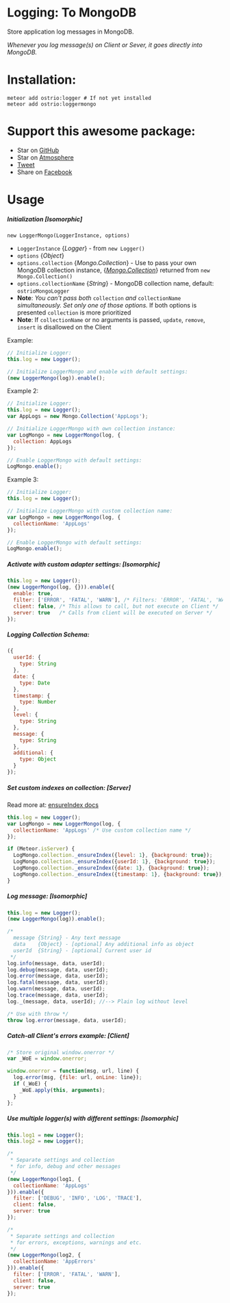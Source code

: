 Logging: To MongoDB
========
Store application log messages in MongoDB.

*Whenever you log message(s) on Client or Sever, it goes directly into MongoDB.*

Installation:
========
```shell
meteor add ostrio:logger # If not yet installed
meteor add ostrio:loggermongo
```

Support this awesome package:
========
 - Star on [GitHub](https://github.com/VeliovGroup/Meteor-logger-mongo)
 - Star on [Atmosphere](https://atmospherejs.com/ostrio/loggermongo)
 - [Tweet](https://twitter.com/share?url=https://github.com/VeliovGroup/Meteor-logger-mongo&text=Store%20%23meteorjs%20log%20messages%20(from%20Client%20%26%20Server)%20in%20MongoDB%20%23javascript%20%23programming%20%23webdev%20via%20%40VeliovGroup)
 - Share on [Facebook](https://www.facebook.com/sharer.php?u=https://github.com/VeliovGroup/Meteor-logger-mongo)

Usage
========
##### Initialization [*Isomorphic*]
`new LoggerMongo(LoggerInstance, options)`
 - `LoggerInstance` {*Logger*} - from `new Logger()`
 - `options` {*Object*}
 - `options.collection` {*Mongo.Collection*} - Use to pass your own MongoDB collection instance, {*[Mongo.Collection](Mongo.Collection)*} returned from `new Mongo.Collection()`
 - `options.collectionName` {*String*} - MongoDB collection name, default: `ostrioMongoLogger`
 - __Note__: *You can't pass both* `collection` *and* `collectionName` *simultaneously. Set only one of those options.* If both options is presented `collection` is more prioritized
 - __Note__: If `collectionName` or no arguments is passed, `update`, `remove`, `insert` is disallowed on the Client

Example:
```javascript
// Initialize Logger:
this.log = new Logger();

// Initialize LoggerMongo and enable with default settings:
(new LoggerMongo(log)).enable();
```

Example 2:
```javascript
// Initialize Logger:
this.log = new Logger();
var AppLogs = new Mongo.Collection('AppLogs');

// Initialize LoggerMongo with own collection instance:
var LogMongo = new LoggerMongo(log, {
  collection: AppLogs
});

// Enable LoggerMongo with default settings:
LogMongo.enable();
```

Example 3:
```javascript
// Initialize Logger:
this.log = new Logger();

// Initialize LoggerMongo with custom collection name:
var LogMongo = new LoggerMongo(log, {
  collectionName: 'AppLogs'
});

// Enable LoggerMongo with default settings:
LogMongo.enable();
```

##### Activate with custom adapter settings: [*Isomorphic*]
```javascript
this.log = new Logger();
(new LoggerMongo(log, {})).enable({
  enable: true,
  filter: ['ERROR', 'FATAL', 'WARN'], /* Filters: 'ERROR', 'FATAL', 'WARN', 'DEBUG', 'INFO', 'TRACE', '*' */
  client: false, /* This allows to call, but not execute on Client */
  server: true   /* Calls from client will be executed on Server */
});
```

##### Logging Collection Schema:
```javascript
({
  userId: {
    type: String
  },
  date: {
    type: Date
  },
  timestamp: {
    type: Number
  },
  level: {
    type: String
  },
  message: {
    type: String
  },
  additional: {
    type: Object
  }
});
```

##### Set custom indexes on collection: [*Server*]
Read more at: [ensureIndex docs](https://docs.mongodb.org/manual/reference/method/db.collection.ensureIndex/)
```javascript
this.log = new Logger();
var LogMongo = new LoggerMongo(log, {
  collectionName: 'AppLogs' /* Use custom collection name */
});

if (Meteor.isServer) {
  LogMongo.collection._ensureIndex({level: 1}, {background: true});
  LogMongo.collection._ensureIndex({userId: 1}, {background: true});
  LogMongo.collection._ensureIndex({date: 1}, {background: true});
  LogMongo.collection._ensureIndex({timestamp: 1}, {background: true});
}
```

##### Log message: [*Isomorphic*]
```javascript
this.log = new Logger();
(new LoggerMongo(log)).enable();

/*
  message {String} - Any text message
  data    {Object} - [optional] Any additional info as object
  userId  {String} - [optional] Current user id
 */
log.info(message, data, userId);
log.debug(message, data, userId);
log.error(message, data, userId);
log.fatal(message, data, userId);
log.warn(message, data, userId);
log.trace(message, data, userId);
log._(message, data, userId); //--> Plain log without level

/* Use with throw */
throw log.error(message, data, userId);
```

##### Catch-all Client's errors example: [*Client*]
```javascript
/* Store original window.onerror */
var _WoE = window.onerror;

window.onerror = function(msg, url, line) {
  log.error(msg, {file: url, onLine: line});
  if (_WoE) {
    _WoE.apply(this, arguments);
  }
};
```

##### Use multiple logger(s) with different settings: [*Isomorphic*]
```javascript
this.log1 = new Logger();
this.log2 = new Logger();

/* 
 * Separate settings and collection
 * for info, debug and other messages
 */
(new LoggerMongo(log1, {
  collectionName: 'AppLogs'
})).enable({
  filter: ['DEBUG', 'INFO', 'LOG', 'TRACE'],
  client: false,
  server: true
});

/* 
 * Separate settings and collection
 * for errors, exceptions, warnings and etc.
 */
(new LoggerMongo(log2, {
  collectionName: 'AppErrors'
})).enable({
  filter: ['ERROR', 'FATAL', 'WARN'],
  client: false,
  server: true
});
```